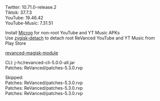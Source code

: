 Twitter: 10.71.0-release.2  
Tiktok: 37.7.3  
YouTube: 19.46.42  
YouTube-Music: 7.31.51  

Install [Microg](https://github.com/ReVanced/GmsCore/releases) for non-root YouTube and YT Music APKs  
Use [zygisk-detach](https://github.com/j-hc/zygisk-detach) to detach root ReVanced YouTube and YT Music from Play Store  

[revanced-magisk-module](https://github.com/j-hc/revanced-magisk-module)
  
CLI: j-hc/revanced-cli-5.0.0-all.jar  
Patches: ReVanced/patches-5.3.0.rvp    

Skipped:  
Patches: ReVanced/patches-5.3.0.rvp    
Patches: ReVanced/patches-5.3.0.rvp    
Patches: ReVanced/patches-5.3.0.rvp          

